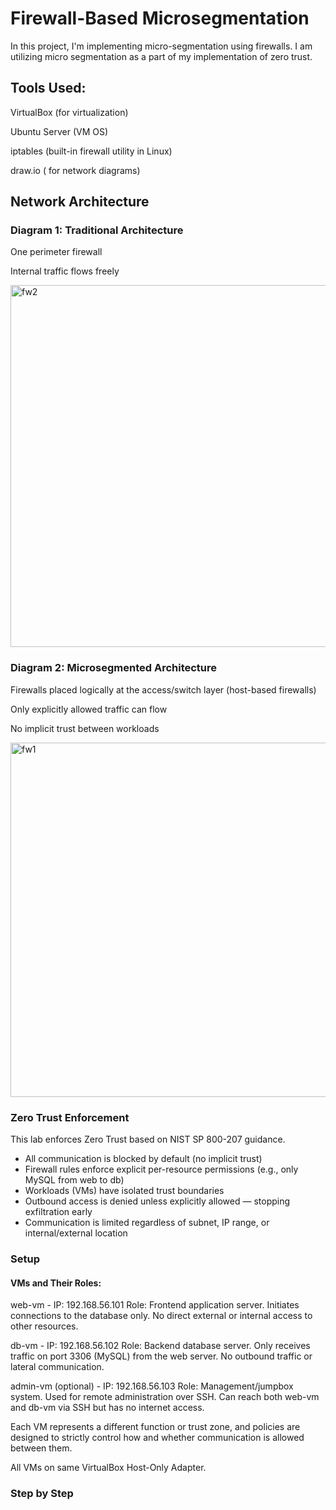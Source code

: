 # Firewall-Based Microsegmentation 

In this project, I'm implementing micro-segmentation using firewalls. I am utilizing micro segmentation as a part of my implementation of zero trust. 

## Tools Used:

VirtualBox (for virtualization)

Ubuntu Server (VM OS)

iptables (built-in firewall utility in Linux)

draw.io ( for network diagrams)

## Network Architecture

### Diagram 1: Traditional Architecture

One perimeter firewall

Internal traffic flows freely

<img width="640" height="579" alt="fw2" src="https://github.com/user-attachments/assets/66f8a09a-3470-48be-a3ff-a4dced811e10" />

### Diagram 2: Microsegmented Architecture

Firewalls placed logically at the access/switch layer (host-based firewalls)

Only explicitly allowed traffic can flow

No implicit trust between workloads

<img width="566" height="567" alt="fw1" src="https://github.com/user-attachments/assets/478a554c-c6ee-4dda-b028-fbfbc647b374" />

### Zero Trust Enforcement

This lab enforces Zero Trust based on NIST SP 800-207 guidance.

- All communication is blocked by default (no implicit trust)
- Firewall rules enforce explicit per-resource permissions (e.g., only MySQL from web to db)
- Workloads (VMs) have isolated trust boundaries
- Outbound access is denied unless explicitly allowed — stopping exfiltration early
- Communication is limited regardless of subnet, IP range, or internal/external location

### Setup
#### VMs and Their Roles:

web-vm - IP: 192.168.56.101
Role: Frontend application server. Initiates connections to the database only. No direct external or internal access to other resources.

db-vm - IP: 192.168.56.102
Role: Backend database server. Only receives traffic on port 3306 (MySQL) from the web server. No outbound traffic or lateral communication.

admin-vm (optional) - IP: 192.168.56.103
Role: Management/jumpbox system. Used for remote administration over SSH. Can reach both web-vm and db-vm via SSH but has no internet access.

Each VM represents a different function or trust zone, and policies are designed to strictly control how and whether communication is allowed between them.

All VMs on same VirtualBox Host-Only Adapter.

### Step by Step



